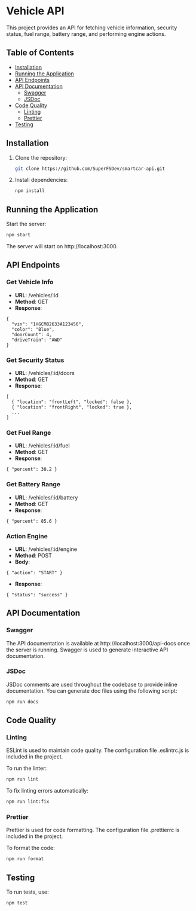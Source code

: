 # Vehicle API

This project provides an API for fetching vehicle information, security status, fuel range, battery range, and performing engine actions.

## Table of Contents

- [Installation](#installation)
- [Running the Application](#running-the-application)
- [API Endpoints](#api-endpoints)
- [API Documentation](#api-documentation)
  - [Swagger](#swagger)
  - [JSDoc](#jsdoc)
- [Code Quality](#code-quality)
  - [Linting](#linting)
  - [Prettier](#prettier)
- [Testing](#testing)

## Installation

1. Clone the repository:

   ```sh
   git clone https://github.com/SuperFSDev/smartcar-api.git

   ```

2. Install dependencies:
   ```sh
   npm install
   ```

## Running the Application

Start the server:

```sh
npm start
```

The server will start on http://localhost:3000.

## API Endpoints

### Get Vehicle Info

- **URL**: /vehicles/:id
- **Method**: GET
- **Response**:

```
{
  "vin": "1HGCM82633A123456",
  "color": "Blue",
  "doorCount": 4,
  "driveTrain": "AWD"
}
```

### Get Security Status

- **URL**: /vehicles/:id/doors
- **Method**: GET
- **Response**:

```
[
  { "location": "frontLeft", "locked": false },
  { "location": "frontRight", "locked": true },
  ...
]
```

### Get Fuel Range

- **URL**: /vehicles/:id/fuel
- **Method**: GET
- **Response**:

```
{ "percent": 30.2 }
```

### Get Battery Range

- **URL**: /vehicles/:id/battery
- **Method**: GET
- **Response**:

```
{ "percent": 85.6 }
```

### Action Engine

- **URL**: /vehicles/:id/engine
- **Method**: POST
- **Body**:

```
{ "action": "START" }

```

- **Response**:

```
{ "status": "success" }
```

## API Documentation

### Swagger

The API documentation is available at http://localhost:3000/api-docs once the server is running. Swagger is used to generate interactive API documentation.

### JSDoc

JSDoc comments are used throughout the codebase to provide inline documentation. You can generate doc files using the following script:

```sh
npm run docs
```

## Code Quality

### Linting

ESLint is used to maintain code quality. The configuration file .eslintrc.js is included in the project.

To run the linter:

```sh
npm run lint
```

To fix linting errors automatically:

```sh
npm run lint:fix
```

### Prettier

Prettier is used for code formatting. The configuration file .prettierrc is included in the project.

To format the code:

```sh
npm run format
```

## Testing

To run tests, use:

```sh
npm test
```
